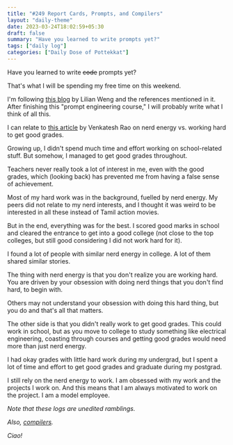 ```yaml
---
title: "#249 Report Cards, Prompts, and Compilers"
layout: "daily-theme"
date: 2023-03-24T18:02:59+05:30
draft: false
summary: "Have you learned to write prompts yet?"
tags: ["daily log"]
categories: ["Daily Dose of Pottekkat"]
---
```


Have you learned to write ~~code~~ prompts yet?

That's what I will be spending my free time on this weekend.

I'm following [this blog](https://lilianweng.github.io/posts/2023-03-15-prompt-engineering/) by Lilian Weng and the references mentioned in it. After finishing this "prompt engineering course," I will probably write what I think of all this.

I can relate to [this article](https://www.ribbonfarm.com/2023/03/16/report-cards/) by Venkatesh Rao on nerd energy vs. working hard to get good grades.

Growing up, I didn't spend much time and effort working on school-related stuff. But somehow, I managed to get good grades throughout.

Teachers never really took a lot of interest in me, even with the good grades, which (looking back) has prevented me from having a false sense of achievement.

Most of my hard work was in the background, fuelled by nerd energy. My peers did not relate to my nerd interests, and I thought it was weird to be interested in all these instead of Tamil action movies.

But in the end, everything was for the best. I scored good marks in school and cleared the entrance to get into a good college (not close to the top colleges, but still good considering I did not work hard for it).

I found a lot of people with similar nerd energy in college. A lot of them shared similar stories.

The thing with nerd energy is that you don't realize you are working hard. You are driven by your obsession with doing nerd things that you don't find hard, to begin with.

Others may not understand your obsession with doing this hard thing, but you do and that's all that matters.

The other side is that you didn't really work to get good grades. This could work in school, but as you move to college to study something like electrical engineering, coasting through courses and getting good grades would need more than just nerd energy.

I had okay grades with little hard work during my undergrad, but I spent a lot of time and effort to get good grades and graduate during my postgrad.

I still rely on the nerd energy to work. I am obsessed with my work and the projects I work on. And this means that I am always motivated to work on the project. I am a model employee.

*Note that these logs are unedited ramblings.*

_Also, [compilers](https://blog.regehr.org/archives/169)._

*Ciao!*
